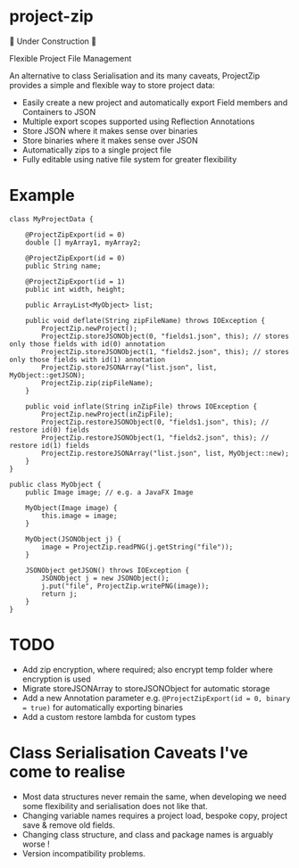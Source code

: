 # project-zip

🚧 Under Construction 🚧

Flexible Project File Management

An alternative to class Serialisation and its many caveats, ProjectZip provides a simple and flexible way to store project data:

* Easily create a new project and automatically export Field members and Containers to JSON
* Multiple export scopes supported using Reflection Annotations
* Store JSON where it makes sense over binaries
* Store binaries where it makes sense over JSON
* Automatically zips to a single project file
* Fully editable using native file system for greater flexibility

# Example

```
class MyProjectData {

    @ProjectZipExport(id = 0)
    double [] myArray1, myArray2;

    @ProjectZipExport(id = 0)
    public String name;

    @ProjectZipExport(id = 1)
    public int width, height;

    public ArrayList<MyObject> list;

    public void deflate(String zipFileName) throws IOException {
        ProjectZip.newProject();
        ProjectZip.storeJSONObject(0, "fields1.json", this); // stores only those fields with id(0) annotation 
        ProjectZip.storeJSONObject(1, "fields2.json", this); // stores only those fields with id(1) annotation
        ProjectZip.storeJSONArray("list.json", list, MyObject::getJSON);
        ProjectZip.zip(zipFileName);
    }

    public void inflate(String inZipFile) throws IOException {
        ProjectZip.newProject(inZipFile);
        ProjectZip.restoreJSONObject(0, "fields1.json", this); // restore id(0) fields
        ProjectZip.restoreJSONObject(1, "fields2.json", this); // restore id(1) fields
        ProjectZip.restoreJSONArray("list.json", list, MyObject::new);
    }
}

public class MyObject {
    public Image image; // e.g. a JavaFX Image

    MyObject(Image image) {
        this.image = image;
    }
    
    MyObject(JSONObject j) {
        image = ProjectZip.readPNG(j.getString("file"));
    }
    
    JSONObject getJSON() throws IOException {
        JSONObject j = new JSONObject();
        j.put("file", ProjectZip.writePNG(image));
        return j;
    }
}
```

# TODO

* Add zip encryption, where required; also encrypt temp folder where encryption is used
* Migrate storeJSONArray to storeJSONObject for automatic storage
* Add a new Annotation parameter e.g. `@ProjectZipExport(id = 0, binary = true)` for automatically exporting binaries
* Add a custom restore lambda for custom types

# Class Serialisation Caveats I've come to realise

* Most data structures never remain the same, when developing we need some flexibility and serialisation does not like that.
* Changing variable names requires a project load, bespoke copy, project save & remove old fields.
* Changing class structure, and class and package names is arguably worse !
* Version incompatibility problems.
